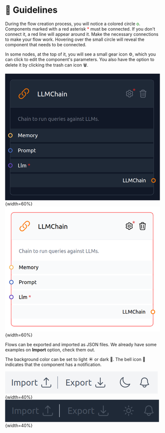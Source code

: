 # 📝 Guidelines

During the flow creation process, you will notice a colored circle <span style="color:green">o</span>. Components marked with a red asterisk <span style="color:red">*</span> must be connected. If you don't connect it, a red line will appear around it. Make the necessary connections to make your flow work. Hovering over the small circle will reveal the component that needs to be connected.

In some nodes, at the top of it, you will see a small gear icon ⚙️, which you can click to edit the component's parameters. You also have the option to delete it by clicking the trash can icon 🗑️.

![Flow](img/single_node/guideline2.png#only-dark){width=60%}
![Flow](img/single_node/guideline.png#only-light){width=60%}

Flows can be exported and imported as JSON files. We already have some examples on **Import** option, check them out.

The background color can be set to light ☀️ or dark 🌙. The bell icon 🔔 indicates that the component has a notification.

![Description](img/single_node/import_export.png#only-light){width=40%}
![Description](img/single_node/import_export2.png#only-dark){width=40%}